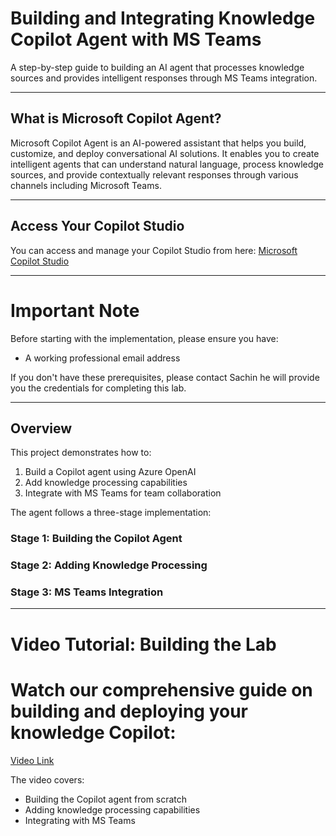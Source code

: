 # Building and Integrating Knowledge Copilot Agent with MS Teams

A step-by-step guide to building an AI agent that processes knowledge sources and provides intelligent responses through MS Teams integration.

---

## What is Microsoft Copilot Agent?

Microsoft Copilot Agent is an AI-powered assistant that helps you build, customize, and deploy conversational AI solutions. It enables you to create intelligent agents that can understand natural language, process knowledge sources, and provide contextually relevant responses through various channels including Microsoft Teams.

---

## Access Your Copilot Studio

You can access and manage your Copilot Studio from here: [Microsoft Copilot Studio](https://copilotstudio.microsoft.com/)

---

# Important Note

Before starting with the implementation, please ensure you have:

- A working professional email address

If you don't have these prerequisites, please contact Sachin he will provide you the credentials for completing this lab.

---

## Overview

This project demonstrates how to:

1. Build a Copilot agent using Azure OpenAI
2. Add knowledge processing capabilities
3. Integrate with MS Teams for team collaboration

The agent follows a three-stage implementation:

### Stage 1: Building the Copilot Agent

### Stage 2: Adding Knowledge Processing

### Stage 3: MS Teams Integration

---

# Video Tutorial: Building the Lab

# Watch our comprehensive guide on building and deploying your knowledge Copilot:

[Video Link](https://pragyaallc-my.sharepoint.com/:v:/g/personal/sachin_parmar_legalgraph_ai/EXnZJ1i0y7RFtjR84hUvZbsBkQJeL-ea0JIRwpH58e8yZg?e=k31j8a&nav=eyJyZWZlcnJhbEluZm8iOnsicmVmZXJyYWxBcHAiOiJTdHJlYW1XZWJBcHAiLCJyZWZlcnJhbFZpZXciOiJTaGFyZURpYWxvZy1MaW5rIiwicmVmZXJyYWxBcHBQbGF0Zm9ybSI6IldlYiIsInJlZmVycmFsTW9kZSI6InZpZXcifX0%3D)

The video covers:

- Building the Copilot agent from scratch
- Adding knowledge processing capabilities
- Integrating with MS Teams
